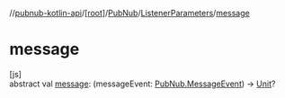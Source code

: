 //[pubnub-kotlin-api](../../../../index.md)/[[root]](../../index.md)/[PubNub](../index.md)/[ListenerParameters](index.md)/[message](message.md)

# message

[js]\
abstract val [message](message.md): (messageEvent: [PubNub.MessageEvent](../-message-event/index.md)) -&gt; [Unit](https://kotlinlang.org/api/core/kotlin-stdlib/kotlin/-unit/index.html)?

